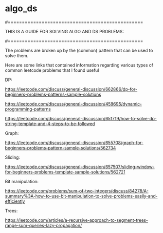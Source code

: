 # algo_ds

#================================================

THIS IS A GUIDE FOR SOLVING ALGO AND DS PROBLEMS:

#================================================

The problems are broken up by the (common) pattern that can be used to solve them.



Here are some links that contained information regarding various types of common leetcode problems that I found useful

DP:

https://leetcode.com/discuss/general-discussion/662866/dp-for-beginners-problems-patterns-sample-solutions

https://leetcode.com/discuss/general-discussion/458695/dynamic-programming-patterns

https://leetcode.com/discuss/general-discussion/651719/how-to-solve-dp-string-template-and-4-steps-to-be-followed


Graph:

https://leetcode.com/discuss/general-discussion/655708/graph-for-beginners-problems-pattern-sample-solutions/562734


Sliding:

https://leetcode.com/discuss/general-discussion/657507/sliding-window-for-beginners-problems-template-sample-solutions/562721


Bit manipulation:

https://leetcode.com/problems/sum-of-two-integers/discuss/84278/A-summary%3A-how-to-use-bit-manipulation-to-solve-problems-easily-and-efficiently


Trees:

https://leetcode.com/articles/a-recursive-approach-to-segment-trees-range-sum-queries-lazy-propagation/
